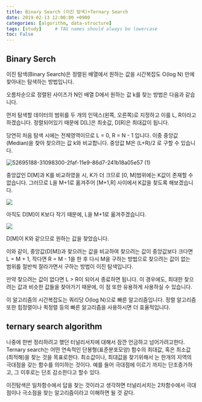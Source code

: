 ```yaml
---
title: Binary Search (이진 탐색)+Ternary Search
date: 2019-02-13 12:00:00 +0900
categories: [algorithm, data-structure]
tags: [study]     # TAG names should always be lowercase
toc: False
---
```


## Binary Serch

이진 탐색(Binary Search)은 정렬된 배열에서 원하는 값을 시간복잡도 O(log N) 만에 찾아내는 탐색하는 방법입니다.

오름차순으로 정렬된 사이즈가 N인 배열 D에서 원하는 값 k를 찾는 방법은 다음과 같습니다.

먼저 탐색할 데이터의 범위를 두 개의 인덱스(왼쪽, 오른쪽)로 지정하고 이를 L, R이라고 하겠습니다. 정렬되어있기 때문에 D[L]은 최솟값, D[R]은 최대값이 됩니다.

당연히 처음 탐색 시에는 전체영역이므로 L = 0, R = N - 1 입니다. 이중 중앙값(Median)을 찾아 찾으려는 값 k와 비교합니다. 중앙값 M은 (L+R)/2 로 구할 수 있습니다.

![52695188-31098300-2faf-11e9-86d7-241b18a05e57 (1)](https://user-images.githubusercontent.com/19174106/102913760-8cb5c900-44c2-11eb-9e80-340c447bf0b9.jpg)

중앙값인 D[M]과 K를 비교하였을 시, K가 더 크므로 [0, M]범위에는 K값이 존재할 수 없습니다. 그러므로 L을 M+1로 옮겨주어 [M+1,R] 사이에서 K값을 찾도록 해보겠습니다.

![](https://user-images.githubusercontent.com/19174106/52695192-323ab000-2faf-11e9-8406-b689a6f910a8.jpg)

아직도 D[M]이 K보다 작기 때문에, L을 M+1로 옮겨주겠습니다.

![](https://user-images.githubusercontent.com/19174106/52695196-34047380-2faf-11e9-8ce8-9f657e8c7876.jpg)

D[M]이 K와 같으므로 원하는 값을 찾았습니다.

이와 같이, 중앙값(D[M])과 찾으려는 값을 비교하여 찾으려는 값이 중앙값보다 크다면 L = M + 1, 작다면 R = M - 1을 한 후 다시 M을 구하는 방법으로 찾으려는 값이 없는 범위를 절반씩 잘라가면서 구하는 방법이 이진 탐색입니다.

만약 찾으려는 값이 없다면 L > R이 되어서 종료하면 됩니다. 이 경우에도, 최대한 찾으려는 값과 비슷한 값들을 찾아가기 때문에, 이 점 또한 유용하게 사용하실 수 있습니다.

이 알고리즘의 시간복잡도는 쿼리당 O(log N)으로 빠른 알고리즘입니다. 정렬 알고리즘 또한 힙정렬이나 퀵정렬 등의 빠른 알고리즘을 사용하시면 더 효율적입니다.

## ternary search algorithm

나중에 한번 정리하려고 했던 터널리서치에 대해서 잠깐 언금하고 넘어가려고한다.
Ternary search는 어떤 연속적인 단봉형(표준분포모양) 함수의 최대값, 혹은 최소값 (최적해)을 찾는 것을 목표로한다. 최소값이나, 최대값을 찾기위해서 는 한개의 지역의 극대점을 갖는 함수를 의미하는 것이다.
예를 들어 극대점에 이르기 까지는 단조증가하고, 그 이후로는 단조 감소한다고 할수 있다.

이진탐색은 일차함수에서 답을 찾는 것이라고 생각하면 터널리서치는 2차함수에서 극대점이나 극소점을 찾는 알고리즘이라고 이해하면 될 것 같다.
